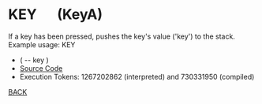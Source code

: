 # KEY &emsp; (KeyA)
If a key has been pressed, pushes the key's value ('key') to the stack.<br/>Example usage: KEY
* ( -- key )
* [Source Code](../words/shando/KeyA.cs)
* Execution Tokens: 1267202862 (interpreted) and 730331950 (compiled)


[BACK](builtins.md#KeyA)
